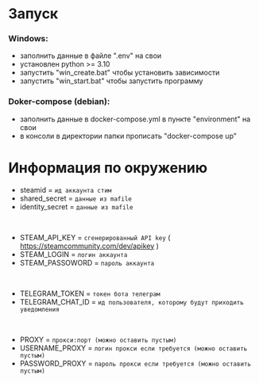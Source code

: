 # Запуск
### Windows:
 - заполнить данные в файле ".env" на свои
 - установлен python >= 3.10 
 - запустить "win_create.bat" чтобы установить зависимости 
 - запустить "win_start.bat" чтобы запустить программу 

### Doker-compose (debian):
 - заполнить данные в docker-compose.yml в пункте "environment" на свои
 - в консоли в директории папки прописать "docker-compose up"



# Информация по окружению

* steamid =  `ид аккаунта стим`
* shared_secret = `данные из mafile`
* identity_secret = `данные из mafile`
<br>

* STEAM_API_KEY = `сгенерированный API key` ( https://steamcommunity.com/dev/apikey )
* STEAM_LOGIN = `логин аккаунта`
* STEAM_PASSOWORD = `пароль аккаунта`
<br>

* TELEGRAM_TOKEN = `токен бота телеграм`
* TELEGRAM_CHAT_ID = `ид пользователя, которому будут приходить уведомления`
<br>

* PROXY = `прокси:порт (можно оставить пустым)`
* USERNAME_PROXY = `логин прокси если требуется (можно оставить пустым)`
* PASSWORD_PROXY = `пароль прокси если требуется (можно оставить пустым)`
